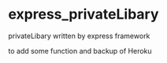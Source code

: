 # express_privateLibary
privateLibary written by express framework

to add some function and backup of Heroku
